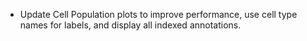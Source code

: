 - Update Cell Population plots to improve performance, use cell type names for labels, and display all indexed annotations.
